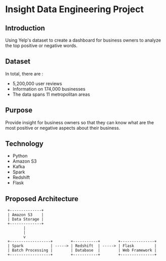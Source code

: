# Insight Data Engineering Project

## Introduction
Using Yelp's dataset to create a dashboard for business owners to analyze the top positive or negative words.

## Dataset
In total, there are :

* 5,200,000 user reviews
* Information on 174,000 businesses
* The data spans 11 metropolitan areas

## Purpose
Provide insight for business owners so that they can know what are the most positive or negative aspects about their business.

## Technology
* Python
* Amazon S3
* Kafka
* Spark
* Redshift
* Flask


## Proposed Architecture
```
 +--------------+
 | Amazon S3    |
 | Data Storage |
 +--------------+
        |
        |
        v
 +------------------+        +-----------+        +---------------+
 | Spark            | -----> | Redshift  | -----> | Flask         |
 | Batch Processing |        | Database  |        | Web Framework |
 +------------------+        +-----------+        +---------------+
```